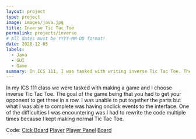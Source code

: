 ```yaml
---
layout: project
type: project
image: images/java.jpg
title: Inverse Tic Tac Toe 
permalink: projects/inverse
# All dates must be YYYY-MM-DD format!
date: 2020-12-05
labels:
  - Java
  - GUI
  - Game
summary: In ICS 111, I was tasked with writing inverse Tic Tac Toe. The goal of the game was to try and make your oponent score three in a row. We also had to implement a interface, score keeper and a reset. 
---
```


In my ICS 111 class we were tasked with making a game and I choose inverse Tic Tac Toe. The goal of the game being that you had to get your opponent to get three in a row. I was unable to put together the parts but what I was able to complete was having onclick events to the interface. One of the difficulties I was encountering was I had to rewrite the code multiple times because I kept making normal Tic Tac Toe. 
 
Code: <a href="https://github.com/nnagatoshi/nnagatoshi.github.io/blob/master/ClickBoard.java"><i class="large github icon"></i>Cick Board</a>
<a href="https://github.com/nnagatoshi/nnagatoshi.github.io/blob/master/Player.java"><i class="large github icon"></i>Player</a>
<a href="https://github.com/nnagatoshi/nnagatoshi.github.io/blob/master/PlayerPanel.java"><i class="large github icon"></i>Player Panel</a>
<a href="https://github.com/nnagatoshi/nnagatoshi.github.io/blob/master/Board.java"><i class="large github icon"></i>Board</a>

